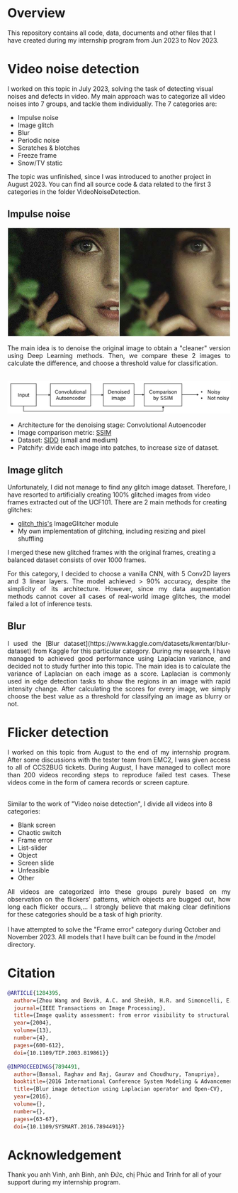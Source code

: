 # Overview
This repository contains all code, data, documents and other files that I have created during my internship program from Jun 2023 to Nov 2023.

# Video noise detection
I worked on this topic in July 2023, solving the task of detecting visual noises and defects in video. My main approach was to categorize all video noises into 7 groups, and tackle them individually. The 7 categories are:
  
- Impulse noise
- Image glitch
- Blur
- Periodic noise
- Scratches & blotches
- Freeze frame
- Snow/TV static

The topic was unfinished, since I was introduced to another project in August 2023. You can find all source code & data related to the first 3 categories in the folder VideoNoiseDetection.

## Impulse noise
![Impulse noise](img/impulse%20noise.png)
<div align="justify">
The main idea is to denoise the original image to obtain a "cleaner" version using Deep Learning methods. Then, we compare these 2 images to calculate the difference, and choose a threshold value for classification.
</div><br>

![Main process](img/workflow.png)

- Architecture for the denoising stage: Convolutional Autoencoder
- Image comparison metric: [SSIM](#citation)
- Dataset: [SIDD](https://www.eecs.yorku.ca/~kamel/sidd/) (small and medium)
- Patchify: divide each image into patches, to increase size of dataset.

## Image glitch
Unfortunately, I did not manage to find any glitch image dataset. Therefore, I have resorted to artificially creating 100% glitched images from video frames extracted out of the UCF101. There are 2 main methods for creating glitches:
- [glitch_this's](https://github.com/TotallyNotChase/glitch-this) ImageGlitcher module
- My own implementation of glitching, including resizing and pixel shuffling

I merged these new glitched frames with the original frames, creating a balanced dataset consists of over 1000 frames.<br>
<div align="justify">
For this category, I decided to choose a vanilla CNN, with 5 Conv2D layers and 3 linear layers. The model achieved > 90% accuracy, despite the simplicity of its architecture. However, since my data augmentation methods cannot cover all cases of real-world image glitches, the model failed a lot of inference tests.
</div>

## Blur
<div align="justify">
I used the [Blur dataset](https://www.kaggle.com/datasets/kwentar/blur-dataset) from Kaggle for this particular category. During my research, I have managed to achieved good performance using Laplacian variance, and decided not to study further into this topic. The main idea is to calculate the variance of Laplacian on each image as a score. Laplacian is commonly used in edge detection tasks to show the regions in an image with rapid intensity change. After calculating the scores for every image, we simply choose the best value as a threshold for classifying an image as blurry or not.
</div>

# Flicker detection
<div align="justify">
I worked on this topic from August to the end of my internship program. After some discussions with the tester team from EMC2, I was given access to all of CCS2BUG tickets. During August, I have managed to collect more than 200 videos recording steps to reproduce failed test cases. These videos come in the form of camera records or screen capture. 
</div><br>

Similar to the work of "Video noise detection", I divide all videos into 8 categories:

- Blank screen
- Chaotic switch
- Frame error
- List-slider
- Object
- Screen slide
- Unfeasible
- Other
<div align="justify">
All videos are categorized into these groups purely based on my observation on the flickers' patterns, which objects are bugged out, how long each flicker occurs,... I strongly believe that making clear definitions for these categories should be a task of high priority.</div><br>
I have attempted to solve the "Frame error" category during October and November 2023. All models that I have built can be found in the /model directory.

# Citation

```bibtex
@ARTICLE{1284395,
  author={Zhou Wang and Bovik, A.C. and Sheikh, H.R. and Simoncelli, E.P.},
  journal={IEEE Transactions on Image Processing}, 
  title={Image quality assessment: from error visibility to structural similarity}, 
  year={2004},
  volume={13},
  number={4},
  pages={600-612},
  doi={10.1109/TIP.2003.819861}}
```

```bibtex
@INPROCEEDINGS{7894491,
  author={Bansal, Raghav and Raj, Gaurav and Choudhury, Tanupriya},
  booktitle={2016 International Conference System Modeling & Advancement in Research Trends (SMART)}, 
  title={Blur image detection using Laplacian operator and Open-CV}, 
  year={2016},
  volume={},
  number={},
  pages={63-67},
  doi={10.1109/SYSMART.2016.7894491}}
```

# Acknowledgement
Thank you anh Vinh, anh Bình, anh Đức, chị Phúc and Trinh for all of your support during my internship program.
